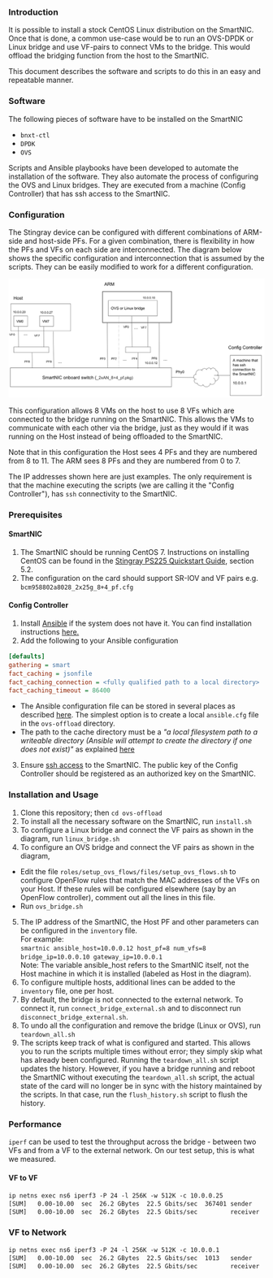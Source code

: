 ### Introduction
It is possible to install a stock CentOS Linux distribution on the SmartNIC. Once that is done, a common use-case would be to run an OVS-DPDK or  Linux bridge and use VF-pairs to connect VMs to the bridge. This would offload the bridging function from the host to the SmartNIC. 

This document describes the software and scripts to do this in an easy and repeatable manner.

### Software
The following pieces of software have to be installed on the SmartNIC
* `bnxt-ctl`
* `DPDK`
* `OVS`

Scripts and Ansible playbooks have been developed to automate the installation of the software. They also automate the process of configuring the OVS and Linux bridges. They are executed from a machine (Config Controller) that has ssh access to the SmartNIC.

### Configuration
The Stingray device can be configured with different combinations of ARM-side and host-side PFs. For a given combination, there is flexibility in how the PFs and VFs on each side are interconnected. The diagram below shows the specific configuration and interconnection that is assumed by the scripts. They can be easily modified to work for a different configuration.

![Configuration diagram](config.png)

This configuration allows 8 VMs on the host to use 8 VFs which are connected to the bridge running on the SmartNIC. This allows the VMs to communicate with each other via the bridge, just as they would if it was running on the Host instead of being offloaded to the SmartNIC.

Note that in this configuration the Host sees 4 PFs and they are numbered from 8 to 11. The ARM sees 8 PFs and they are numbered from 0 to 7.

The IP addresses shown here are just examples. The only requirement is that the machine executing the scripts (we are calling it the "Config Controller"), has `ssh` connectivity to the SmartNIC.

### Prerequisites
#### SmartNIC
1. The SmartNIC should be running CentOS 7. Instructions on installing CentOS can be found in the [Stingray PS225 Quickstart Guide](https://github.com/CCX-Stingray/Documentation/blob/master/5880X-PS225-UG1xx.pdf), section 5.2. 
2. The configuration on the card should support SR-IOV and VF pairs e.g. `bcm958802a8028_2x25g_8+4_pf.cfg`
#### Config Controller
1. Install [Ansible](https://www.ansible.com/) if the system does not have it. You can find installation instructions [here.](https://docs.ansible.com/ansible/latest/installation_guide/intro_installation.html?extIdCarryOver=true&sc_cid=701f2000001OH7YAAW)
2. Add the following to your Ansible configuration  
```INI
[defaults]
gathering = smart
fact_caching = jsonfile
fact_caching_connection = <fully qualified path to a local directory>
fact_caching_timeout = 86400
```

- The Ansible configuration file can be stored in several places as described [here](https://docs.ansible.com/ansible/latest/reference_appendices/config.html). The simplest option is to create a local `ansible.cfg` file in the `ovs-offload` directory.  
- The path to the cache directory must be a *"a local filesystem path to a writeable directory (Ansible will attempt to create the directory if one does not exist)"* as explained [here](https://docs.ansible.com/ansible/2.5/user_guide/playbooks_variables.html#fact-caching) 
3. Ensure [ssh access](https://docs.ansible.com/ansible/latest/user_guide/connection_details.html#ssh-key-setup) to the SmartNIC. The public key of the Config Controller should be registered as an authorized key on the SmartNIC.
### Installation and Usage
1. Clone this repository; then `cd ovs-offload`
2. To install all the necessary software on the SmartNIC, run
	`install.sh`
3. To configure a Linux bridge and connect the VF pairs as shown in the diagram, run `linux_bridge.sh`
4. To configure an OVS bridge and connect the VF pairs as shown in the diagram,
  - Edit the file `roles/setup_ovs_flows/files/setup_ovs_flows.sh` to configure OpenFlow rules that match the MAC addresses of the VFs on your Host. If these rules will be configured elsewhere (say by an OpenFlow controller), comment out all the lines in this file.
  - Run `ovs_bridge.sh`
5. The IP address of the SmartNIC, the Host PF and other parameters can be configured in the `inventory` file.  
For example:  
`smartnic ansible_host=10.0.0.12 host_pf=8 num_vfs=8 bridge_ip=10.0.0.10 gateway_ip=10.0.0.1`  
Note: The variable ansible_host refers to the SmartNIC itself, not the Host machine in which it is installed (labeled as Host in the diagram).
6. To configure multiple hosts, additional lines can be added to the `inventory` file, one per host.  
7. By default, the bridge is not connected to the external network. To connect it, run `connect_bridge_external.sh` and to disconnect run `disconnect_bridge_external.sh`.
8. To undo all the configuration and remove the bridge (Linux or OVS), run `teardown_all.sh`
9. The scripts keep track of what is configured and started. This allows you to run the scripts multiple times without error; they simply skip what has already been configured. Running the `teardown_all.sh` script updates the history. However, if you have a bridge running and reboot the SmartNIC without executing the `teardown_all.sh` script, the actual state of the card will no longer be in sync with the history maintained by the scripts. In that case, run the `flush_history.sh` script to flush the history.
### Performance
`iperf` can be used to test the throughput across the bridge - between two VFs and from a VF to the external network. On our test setup, this is what we measured.
#### VF to VF
```
ip netns exec ns6 iperf3 -P 24 -l 256K -w 512K -c 10.0.0.25  
[SUM]   0.00-10.00  sec  26.2 GBytes  22.5 Gbits/sec  367401 sender  
[SUM]   0.00-10.00  sec  26.2 GBytes  22.5 Gbits/sec         receiver    
```
### VF to Network
```
ip netns exec ns6 iperf3 -P 24 -l 256K -w 512K -c 10.0.0.1  
[SUM]   0.00-10.00  sec  26.2 GBytes  22.5 Gbits/sec  1013   sender  
[SUM]   0.00-10.00  sec  26.2 GBytes  22.5 Gbits/sec         receiver    
```
